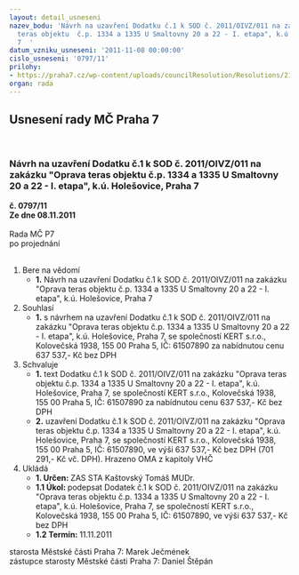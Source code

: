 ```yaml
---
layout: detail_usneseni
nazev_bodu: 'Návrh na uzavření Dodatku č.1 k SOD č. 2011/OIVZ/011 na zakázku "Oprava
  teras objektu  č.p. 1334 a 1335 U Smaltovny 20 a 22 - I. etapa", k.ú. Holešovice,  Praha
  7  '
datum_vzniku_usneseni: '2011-11-08 00:00:00'
cislo_usneseni: '0797/11'
prilohy:
- https://praha7.cz/wp-content/uploads/councilResolution/Resolutions/21228/51-11-sod_dodatek_%c4%8d.1_-_op.doc
organ: rada
---
```

<div id="ucUsn_pList" class="usn">
	<span><h2>Usnesení rady MČ Praha 7 </h2>
<br></span><div class="standBody">
<span><h3>Návrh na uzavření Dodatku č.1 k SOD č. 2011/OIVZ/011 na zakázku "Oprava teras objektu  č.p. 1334 a 1335 U Smaltovny 20 a 22 - I. etapa", k.ú. Holešovice,  Praha 7  </h3></span><div class="center">
		<strong>č. 0797/11</strong><br>
	</div>
<div class="center">
		<strong>Ze dne 08.11.2011</strong><br><br>
	</div>Rada MČ P7<br> po projednání<br><br><ol>
<li>Bere na vědomí<ul><li>
<strong>1.</strong> Návrh na uzavření Dodatku č.1 k SOD č. 2011/OIVZ/011 na zakázku "Oprava teras objektu  č.p. 1334 a 1335 U Smaltovny 20 a 22 - I. etapa", k.ú. Holešovice,  Praha 7  </li></ul>
</li>
<li>Souhlasí<ul><li>
<strong>1.</strong> s návrhem na uzavření Dodatku č.1 k SOD č. 2011/OIVZ/011 na zakázku "Oprava teras objektu  č.p. 1334 a 1335 U Smaltovny 20 a 22 - I. etapa", k.ú. Holešovice,  Praha 7, se společností KERT s.r.o., Kolovečská 1938, 155 00 Praha 5, IČ: 61507890 za nabídnutou cenu 637 537,- Kč bez DPH</li></ul>
</li>
<li>Schvaluje<ul>
<li>
<strong>1.</strong> text  Dodatku č.1 k SOD č. 2011/OIVZ/011 na zakázku "Oprava teras objektu  č.p. 1334 a 1335 U Smaltovny 20 a 22 - I. etapa", k.ú. Holešovice,  Praha 7, se společností KERT s.r.o., Kolovečská 1938, 155 00 Praha 5, IČ: 61507890 za nabídnutou cenu  637 537,- Kč bez DPH</li>
<li>
<strong>2.</strong> uzavření Dodatku č.1 k SOD č. 2011/OIVZ/011 na zakázku "Oprava teras objektu  č.p. 1334 a 1335 U Smaltovny 20 a 22 - I. etapa", k.ú. Holešovice,  Praha 7, se společností KERT s.r.o., Kolovečská 1938, 155 00 Praha 5, IČ: 61507890, ve výši 637 537,- Kč  bez DPH  (701 291,- Kč vč. DPH). Hrazeno OMA z kapitoly VHČ </li>
</ul>
</li>
<li>Ukládá<ul>
<li>
<strong>1. Určen: </strong>ZAS STA Kaštovský Tomáš MUDr.</li>
<li>
<strong>1.1 Úkol: </strong>podepsat  Dodatek č.1 k SOD č. 2011/OIVZ/011 na zakázku "Oprava teras objektu  č.p. 1334 a 1335 U Smaltovny 20 a 22 - I. etapa", k.ú. Holešovice,  Praha 7, se společností KERT s.r.o., Kolovečská 1938, 155 00 Praha 5,  IČ: 61507890, ve výši 637 537,- Kč bez DPH</li>
<li>
<strong>1.2 Termín: </strong>11.11.2011</li>
</ul>
</li>
</ol>starosta Městské části Praha 7: Marek Ječmének<br>zástupce starosty Městské části Praha 7: Daniel Štěpán 
</div>
</div>